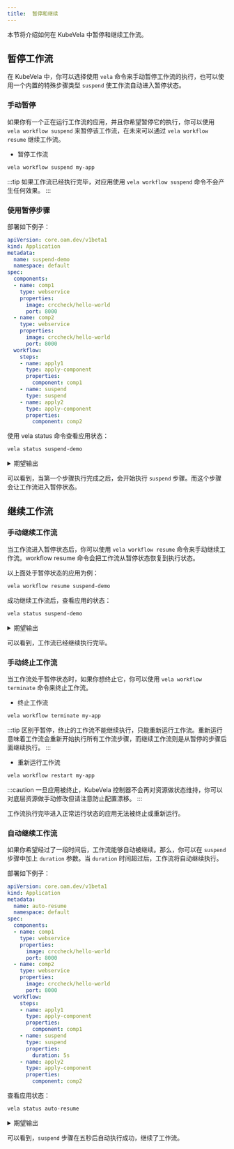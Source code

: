 ```yaml
---
title:  暂停和继续
---
```


本节将介绍如何在 KubeVela 中暂停和继续工作流。

## 暂停工作流

在 KubeVela 中，你可以选择使用 `vela` 命令来手动暂停工作流的执行，也可以使用一个内置的特殊步骤类型 `suspend` 使工作流自动进入暂停状态。

### 手动暂停

如果你有一个正在运行工作流的应用，并且你希望暂停它的执行，你可以使用 `vela workflow suspend` 来暂停该工作流，在未来可以通过 `vela workflow resume` 继续工作流。

* 暂停工作流

```bash
vela workflow suspend my-app
```

:::tip
如果工作流已经执行完毕，对应用使用 `vela workflow suspend` 命令不会产生任何效果。
:::

### 使用暂停步骤

部署如下例子：

```yaml
apiVersion: core.oam.dev/v1beta1
kind: Application
metadata:
  name: suspend-demo
  namespace: default
spec:
  components:
  - name: comp1
    type: webservice
    properties:
      image: crccheck/hello-world
      port: 8000
  - name: comp2
    type: webservice
    properties:
      image: crccheck/hello-world
      port: 8000
  workflow:
    steps:
    - name: apply1
      type: apply-component
      properties:
        component: comp1
    - name: suspend
      type: suspend
    - name: apply2
      type: apply-component
      properties:
        component: comp2
```

使用 vela status 命令查看应用状态：

```bash
vela status suspend-demo
```

<details>
  <summary>期望输出</summary>

```
About:

  Name:      	suspend-demo
  Namespace: 	default
  Created at:	2022-06-27 17:36:58 +0800 CST
  Status:    	workflowSuspending

Workflow:

  mode: StepByStep
  finished: false
  Suspend: true
  Terminated: false
  Steps
  - id:yj9h29uv6v
    name:apply1
    type:apply-component
    phase:succeeded
  - id:xvmda4he5e
    name:suspend
    type:suspend
    phase:running

Services:

  - Name: comp1
    Cluster: local  Namespace: default
    Type: webservice
    Healthy Ready:1/1
    No trait applied
```
</details>

可以看到，当第一个步骤执行完成之后，会开始执行 `suspend` 步骤。而这个步骤会让工作流进入暂停状态。

## 继续工作流

### 手动继续工作流

当工作流进入暂停状态后，你可以使用 `vela workflow resume` 命令来手动继续工作流。workflow resume 命令会把工作流从暂停状态恢复到执行状态。

以上面处于暂停状态的应用为例：

```bash
vela workflow resume suspend-demo
```

成功继续工作流后，查看应用的状态：

```bash
vela status suspend-demo
```

<details>
  <summary>期望输出</summary>

```
About:

  Name:      	suspend-demo
  Namespace: 	default
  Created at:	2022-06-27 17:36:58 +0800 CST
  Status:    	running

Workflow:

  mode: StepByStep
  finished: true
  Suspend: false
  Terminated: false
  Steps
  - id:yj9h29uv6v
    name:apply1
    type:apply-component
    phase:succeeded
    message:
  - id:xvmda4he5e
    name:suspend
    type:suspend
    phase:succeeded
    message:
  - id:66jonaxjef
    name:apply2
    type:apply-component
    phase:succeeded
    message:

Services:

  - Name: comp2
    Cluster: local  Namespace: default
    Type: webservice
    Healthy Ready:1/1
    No trait applied

  - Name: comp1
    Cluster: local  Namespace: default
    Type: webservice
    Healthy Ready:1/1
    No trait applied
```
</details>

可以看到，工作流已经继续执行完毕。

### 手动终止工作流

当工作流处于暂停状态时，如果你想终止它，你可以使用 `vela workflow terminate` 命令来终止工作流。

* 终止工作流

```bash
vela workflow terminate my-app
```

:::tip
区别于暂停，终止的工作流不能继续执行，只能重新运行工作流。重新运行意味着工作流会重新开始执行所有工作流步骤，而继续工作流则是从暂停的步骤后面继续执行。
:::

* 重新运行工作流

```bash
vela workflow restart my-app
```

:::caution
一旦应用被终止，KubeVela 控制器不会再对资源做状态维持，你可以对底层资源做手动修改但请注意防止配置漂移。
:::

工作流执行完毕进入正常运行状态的应用无法被终止或重新运行。

### 自动继续工作流

如果你希望经过了一段时间后，工作流能够自动被继续。那么，你可以在 `suspend` 步骤中加上 `duration` 参数。当 `duration` 时间超过后，工作流将自动继续执行。

部署如下例子：

```yaml
apiVersion: core.oam.dev/v1beta1
kind: Application
metadata:
  name: auto-resume
  namespace: default
spec:
  components:
  - name: comp1
    type: webservice
    properties:
      image: crccheck/hello-world
      port: 8000
  - name: comp2
    type: webservice
    properties:
      image: crccheck/hello-world
      port: 8000
  workflow:
    steps:
    - name: apply1
      type: apply-component
      properties:
        component: comp1
    - name: suspend
      type: suspend
      properties:
        duration: 5s
    - name: apply2
      type: apply-component
      properties:
        component: comp2
```

查看应用状态：

```bash
vela status auto-resume
```

<details>
<summary>期望输出</summary>

```
About:

  Name:      	auto-resume
  Namespace: 	default
  Created at:	2022-06-27 17:57:35 +0800 CST
  Status:    	running

Workflow:

  mode: StepByStep
  finished: true
  Suspend: false
  Terminated: false
  Steps
  - id:q5jhm6mgwv
    name:apply1
    type:apply-component
    phase:succeeded
    message:
  - id:3xgfcp3cuj
    name:suspend
    type:suspend
    phase:succeeded
    message:
  - id:zjux8ud876
    name:apply2
    type:apply-component
    phase:succeeded
    message:

Services:

  - Name: comp2
    Cluster: local  Namespace: default
    Type: webservice
    Healthy Ready:1/1
    No trait applied

  - Name: comp1
    Cluster: local  Namespace: default
    Type: webservice
    Healthy Ready:1/1
    No trait applied
```

</details>

可以看到，`suspend` 步骤在五秒后自动执行成功，继续了工作流。
